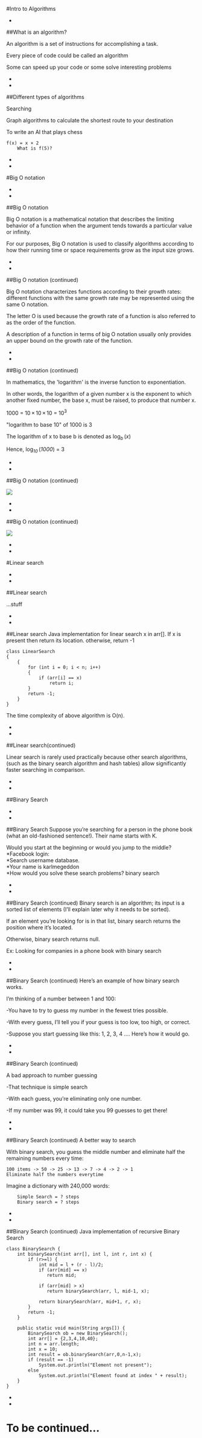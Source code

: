 #Intro to Algorithms


-
##What is an algorithm?

An algorithm is a set of instructions for accomplishing a task.

Every piece of code could be called an algorithm

Some can speed up your code or some solve interesting problems

-
-

##Different types of algorithms

Searching

Graph algorithms to calculate the shortest route to your destination

To write an AI that plays chess

	f(x) = x × 2
		What is f(5)?



-
-
#Big O notation



-
-
##Big O notation 
	
Big O notation is a mathematical notation that describes the limiting behavior of a function when the argument tends towards a particular value or infinity.

For our purposes, Big O notation is used to classify algorithms according to how their running time or space requirements grow as the input size grows.


-
-
##Big O notation (continued)

Big O notation characterizes functions according to their growth rates: different functions with the same growth rate may be represented using the same O notation.

The letter O is used because the growth rate of a function is also referred to as the order of the function.

A description of a function in terms of big O notation usually only provides an upper bound on the growth rate of the function. 


-
-
##Big O notation (continued)
	

In mathematics, the 'logarithm' is the inverse function to exponentiation.

In other words, the logarithm of a given number x is the exponent to which another fixed number, the base x, must be raised, to produce that number x.

<span class="texhtml">1000 = 10 × 10 × 10 = 10<sup>3</sup></span>

"logarithm to base 10" of 1000 is 3


The logarithm of x to base b is denoted as
    <span class="texhtml">log<sub><i>b</i></sub> (<i>x</i>)</span>

Hence, <span class="texhtml">log<sub><i>10</i></sub> (<i>1000</i>) = 3</span>


-
-
##Big O notation (continued)
	
<img src="img/BigOgraph.jpeg">

-
-
##Big O notation (continued)
	
<img src="img/BigONotationSummary.png">


-
-
#Linear search	

-
-
##Linear search
	
...stuff

-
-
##Linear search
Java implementation for linear search x in arr[].
If x is present  then return its  location.  otherwise, return -1

    class LinearSearch
    {
        {
            for (int i = 0; i < n; i++)
            {
                if (arr[i] == x)
                    return i;
            }
            return -1;
        }
    } 

The time complexity of above algorithm is O(n).

-
-

##Linear search(continued)

Linear search is rarely used practically because other search algorithms, (such as the binary search algorithm and hash tables) allow significantly faster searching in comparison.

-
-
##Binary Search

-
-
##Binary Search
Suppose you’re searching for a person in the phone book (what an old-fashioned sentence!). Their name starts with K.

Would you start at the beginning or would you jump to the middle?<br>
    *Facebook login: <br>
        *Search username database.<br>
        *Your name is karlmegeddon<br>
    *How would you solve these search problems? binary search

-
-
##Binary Search (continued)
Binary search is an algorithm; its input is a sorted list of elements (I’ll explain later why it needs to be sorted).

If an element you’re looking for is in that list, binary search returns the position where it’s located.

Otherwise, binary search returns null.

Ex: Looking for companies in a phone book with binary search 

-
-
##Binary Search (continued)
Here’s an example of how binary search works.

I’m thinking of a number between 1 and 100:

-You have to try to guess my number in the fewest tries possible.

-With every guess, I’ll tell you if your guess is too low, too high, or correct.

-Suppose you start guessing like this: 1, 2, 3, 4 .... Here’s how it would go.

-
-
##Binary Search (continued)

A bad approach to number guessing

-That technique is simple search 

-With each guess, you’re eliminating only one number.

-If my number was 99, it could take you 99 guesses to get there!

-
-
##Binary Search (continued)
A better way to search

With binary search, you guess the middle number and eliminate half the remaining numbers every time:

    100 items -> 50 -> 25 -> 13 -> 7 -> 4 -> 2 -> 1
    Eliminate half the numbers everytime
        
Imagine a dictionary with 240,000 words:

        Simple Search = ? steps
        Binary search = ? steps
        
            
            

-
-
##Binary Search (continued)
Java implementation of recursive Binary Search

    class BinarySearch {
        int binarySearch(int arr[], int l, int r, int x) {
            if (r>=l) {
                int mid = l + (r - l)/2;
                if (arr[mid] == x)
                   return mid;
    
                if (arr[mid] > x)
                   return binarySearch(arr, l, mid-1, x);
     
                return binarySearch(arr, mid+1, r, x);
            }
            return -1;
        }
     
        public static void main(String args[]) {
            BinarySearch ob = new BinarySearch();
            int arr[] = {2,3,4,10,40};
            int n = arr.length;
            int x = 10;
            int result = ob.binarySearch(arr,0,n-1,x);
            if (result == -1)
                System.out.println("Element not present");
            else
                System.out.println("Element found at index " + result);
        }
    }
-
-
# To be continued...
